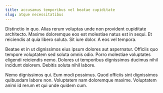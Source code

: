```yaml
---
title: accusamus temporibus vel beatae cupiditate
slug: atque necessitatibus
---
```


Distinctio in quo. Alias rerum voluptas unde non provident cupiditate architecto. Maxime doloremque eos est molestiae natus est in sequi. Et reiciendis at quia libero soluta. Sit iure dolor. A eos vel tempora.

Beatae et in ut dignissimos eius ipsum dolores aut aspernatur. Officiis quo tempore voluptatem sed soluta omnis odio. Porro molestiae voluptates eligendi reiciendis nemo. Dolores ut temporibus dignissimos ducimus nihil incidunt dolorem. Debitis soluta nihil labore.

Nemo dignissimos qui. Eum modi possimus. Quod officiis sint dignissimos quibusdam labore non. Voluptatem nam doloremque maxime. Voluptatem animi id rerum et qui unde quidem cum.
